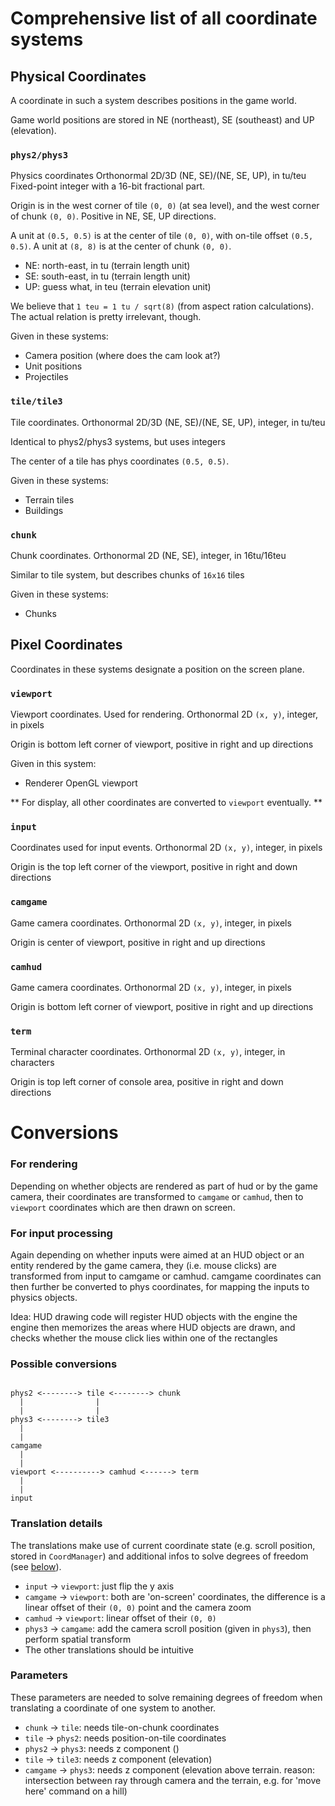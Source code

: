 Comprehensive list of all coordinate systems
============================================

Physical Coordinates
--------------------

A coordinate in such a system describes positions in the game world.

Game world positions are stored in NE (northeast), SE (southeast) and UP (elevation).


### `phys2/phys3`

Physics coordinates
Orthonormal 2D/3D (NE, SE)/(NE, SE, UP), in tu/teu
Fixed-point integer with a 16-bit fractional part.

Origin is in the west corner of tile `(0, 0)` (at sea level),
and the west corner of chunk `(0, 0)`.
Positive in NE, SE, UP directions.

A unit at `(0.5, 0.5)` is at the center of tile `(0, 0)`,
with on-tile offset `(0.5, 0.5)`.
A unit at `(8, 8)` is at the center of chunk `(0, 0)`.

 * NE: north-east, in tu (terrain length unit)
 * SE: south-east, in tu (terrain length unit)
 * UP: guess what, in teu (terrain elevation unit)

We believe that `1 teu = 1 tu / sqrt(8)` (from aspect ration calculations).
The actual relation is pretty irrelevant, though.

Given in these systems:
 * Camera position (where does the cam look at?)
 * Unit positions
 * Projectiles


### `tile/tile3`

Tile coordinates.
Orthonormal 2D/3D (NE, SE)/(NE, SE, UP), integer, in tu/teu

Identical to phys2/phys3 systems, but uses integers

The center of a tile has phys coordinates `(0.5, 0.5)`.

Given in these systems:
 * Terrain tiles
 * Buildings


### `chunk`

Chunk coordinates.
Orthonormal 2D (NE, SE), integer, in 16tu/16teu

Similar to tile system, but describes chunks of `16x16` tiles

Given in these systems:
 * Chunks


Pixel Coordinates
-----------------

Coordinates in these systems designate a position on the screen plane.


### `viewport`

Viewport coordinates. Used for rendering.
Orthonormal 2D `(x, y)`, integer, in pixels

Origin is bottom left corner of viewport, positive in right and up directions

Given in this system:
 * Renderer OpenGL viewport

** For display, all other coordinates are converted to `viewport` eventually. **


### `input`

Coordinates used for input events.
Orthonormal 2D `(x, y)`, integer, in pixels

Origin is the top left corner of the viewport, positive in right and down directions


### `camgame`

Game camera coordinates.
Orthonormal 2D `(x, y)`, integer, in pixels

Origin is center of viewport, positive in right and up directions


### `camhud`

Game camera coordinates.
Orthonormal 2D `(x, y)`, integer, in pixels

Origin is bottom left corner of viewport, positive in right and up directions


### `term`

Terminal character coordinates.
Orthonormal 2D `(x, y)`, integer, in characters

Origin is top left corner of console area, positive in right and down directions


Conversions
===========

### For rendering

Depending on whether objects are rendered as part of hud or by the game
camera, their coordinates are transformed to `camgame` or `camhud`,
then to `viewport` coordinates which are then drawn on screen.


### For input processing

Again depending on whether inputs were aimed at an HUD object or an
entity rendered by the game camera, they (i.e. mouse clicks) are
transformed from input to camgame or camhud.
camgame coordinates can then further be converted to phys coordinates,
for mapping the inputs to physics objects.

Idea: HUD drawing code will register HUD objects with the engine
the engine then memorizes the areas where HUD objects are drawn,
and checks whether the mouse click lies within one of the rectangles


### Possible conversions

```

phys2 <--------> tile <--------> chunk
  |                |
  |                |
phys3 <--------> tile3
  |
  |
camgame
  |
  |
viewport <----------> camhud <------> term
  |
  |
input

```

### Translation details

The translations make use of current coordinate state (e.g. scroll position,
stored in `CoordManager`) and additional infos to solve
degrees of freedom (see [below](#Parameters)).


* `input` -> `viewport`: just flip the y axis
* `camgame` -> `viewport`: both are 'on-screen' coordinates, the difference is a linear offset
                         of their `(0, 0)` point and the camera zoom
* `camhud` -> `viewport`: linear offset of their `(0, 0)`
* `phys3` -> `camgame`: add the camera scroll position (given in `phys3`), then perform spatial transform
* The other translations should be intuitive


### Parameters

These parameters are needed to solve remaining degrees of freedom
when translating a coordinate of one system to another.

* `chunk` -> `tile`: needs tile-on-chunk coordinates
* `tile` -> `phys2`: needs position-on-tile coordinates
* `phys2` -> `phys3`: needs z component ()
* `tile` -> `tile3`: needs z component (elevation)
* `camgame` -> `phys3`: needs z component (elevation above terrain.
  reason: intersection between ray through camera and the terrain,
  e.g. for 'move here' command on a hill)
